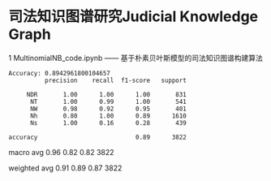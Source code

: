 # 司法知识图谱研究Judicial Knowledge Graph

1 MultinomialNB_code.ipynb —— 基于朴素贝叶斯模型的司法知识图谱构建算法

    Accuracy: 0.8942961800104657
              precision    recall  f1-score   support

         NDR       1.00      1.00      1.00       831
          NT       1.00      0.99      1.00       541
          NW       0.98      0.92      0.95       401
          Nh       0.80      1.00      0.89      1610
          Ns       1.00      0.16      0.28       439

    accuracy                           0.89      3822
    
   macro avg       0.96      0.82      0.82      3822
   
weighted avg       0.91      0.89      0.87      3822


